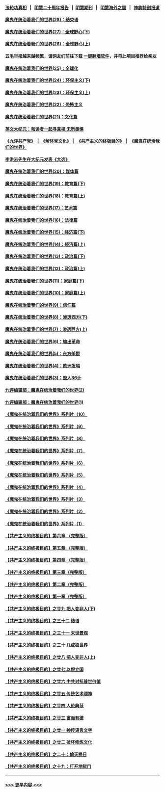 #### [法轮功真相](https://github.com/gfw-breaker/truth/blob/master/README.md?t=0) &nbsp;&nbsp;|&nbsp;&nbsp; [明慧二十周年报告](https://github.com/gfw-breaker/mh-reports/blob/master/README.md?t=0) &nbsp;&nbsp;|&nbsp;&nbsp;[明慧期刊](https://github.com/gfw-breaker/mh-qikan) &nbsp;&nbsp;|&nbsp;&nbsp; [明慧海外之窗](https://github.com/gfw-breaker/mh-news/blob/master/README.md?t=0) &nbsp;&nbsp;|&nbsp;&nbsp; [神韵特别报道](https://github.com/gfw-breaker/mh-news/blob/master/shenyun.md?t=0)
#### [魔鬼在统治着我们的世界(28)：结束语](../pages/nsc422/n10936246.md?t=07101451) 
#### [魔鬼在统治着我们的世界(27)：全球野心(下)](../pages/nsc422/n10928319.md?t=07101451) 
#### [魔鬼在统治着我们的世界(26)：全球野心(上)](../pages/nsc422/n10900318.md?t=07101451) 
#### 五毛举报越来越频繁，请网友们前往下载 [一键翻墙软件](https://github.com/gfw-breaker/ssr-accounts)，并将此项目推荐给亲友
#### [魔鬼在统治着我们的世界(25)：全球化](../pages/nsc422/n10788205.md?t=07101451) 
#### [魔鬼在统治着我们的世界(24)：环保主义(下)](../pages/nsc422/n10695307.md?t=07101451) 
#### [魔鬼在统治着我们的世界(23)：环保主义(上)](../pages/nsc422/n10688613.md?t=07101451) 
#### [魔鬼在统治着我们的世界(22)：恐怖主义](../pages/nsc422/n10614727.md?t=07101451) 
#### [魔鬼在统治着我们的世界(21)：文化篇](../pages/nsc422/n10597706.md?t=07101451) 
#### [英文大纪元：和读者一起寻真相 无所畏惧](../pages/nsc422/n12542027.md?t=07101451) 
#### [《九评共产党》](https://github.com/begood0513/9ping.md/blob/master/README.md) &nbsp;|&nbsp; [《解体党文化》](../../../../jtdwh.md/blob/master/README.md)  &nbsp;|&nbsp; [《共产主义的终极目的》](../../../../gczydzjmd.md/blob/master/README.md) &nbsp;|&nbsp; [《魔鬼在统治我们的世界》](../../../../mgztzwmdsj.md/blob/master/README.md) 
#### [李洪志先生在大纪元发表《大选》](../pages/nsc422/n12534746.md?t=07101451) 
#### [魔鬼在统治着我们的世界(20)：媒体篇](../pages/nsc422/n10586579.md?t=07101451) 
#### [魔鬼在统治着我们的世界(19)：教育篇(下)](../pages/nsc422/n10564808.md?t=07101451) 
#### [魔鬼在统治着我们的世界(18)：教育篇(上)](../pages/nsc422/n10526970.md?t=07101451) 
#### [魔鬼在统治着我们的世界(17)：艺术篇](../pages/nsc422/n10499093.md?t=07101451) 
#### [魔鬼在统治着我们的世界(16)：法律篇](../pages/nsc422/n10485969.md?t=07101451) 
#### [魔鬼在统治着我们的世界(15)：经济篇(下)](../pages/nsc422/n10469975.md?t=07101451) 
#### [魔鬼在统治着我们的世界(14)：经济篇(上)](../pages/nsc422/n10457370.md?t=07101451) 
#### [魔鬼在统治着我们的世界(13)：政治篇(下)](../pages/nsc422/n10448270.md?t=07101451) 
#### [魔鬼在统治着我们的世界(12)：政治篇(上)](../pages/nsc422/n10444576.md?t=07101451) 
#### [魔鬼在统治着我们的世界(11)：家庭篇(下)](../pages/nsc422/n10440961.md?t=07101451) 
#### [魔鬼在统治着我们的世界(10)：家庭篇(上)](../pages/nsc422/n10435448.md?t=07101451) 
#### [魔鬼在统治着我们的世界(9)：信仰篇](../pages/nsc422/n10432159.md?t=07101451) 
#### [魔鬼在统治着我们的世界(8)：渗透西方(下)](../pages/nsc422/n10429603.md?t=07101451) 
#### [魔鬼在统治着我们的世界(7)：渗透西方(上)](../pages/nsc422/n10426013.md?t=07101451) 
#### [魔鬼在统治着我们的世界(6)：输出革命](../pages/nsc422/n10421536.md?t=07101451) 
#### [魔鬼在统治着我们的世界(5)：东方杀戮](../pages/nsc422/n10417707.md?t=07101451) 
#### [魔鬼在统治着我们的世界(4)：欧洲发端](../pages/nsc422/n10414890.md?t=07101451) 
#### [魔鬼在统治着我们的世界(3)：毁人36计](../pages/nsc422/n10411583.md?t=07101451) 
#### [九评编辑部：魔鬼在统治着我们的世界(2)](../pages/nsc422/n10410036.md?t=07101451) 
#### [九评编辑部：魔鬼在统治着我们的世界(1)](../pages/nsc422/n10406825.md?t=07101451) 
#### [《魔鬼在统治着我们的世界》系列片（10）](../pages/nsc422/n12292670.md?t=07101451) 
#### [《魔鬼在统治着我们的世界》系列片（9）](../pages/nsc422/n12290859.md?t=07101451) 
#### [《魔鬼在统治着我们的世界》系列片（8）](../pages/nsc422/n12287445.md?t=07101451) 
#### [《魔鬼在统治着我们的世界》系列片（7）](../pages/nsc422/n12283425.md?t=07101451) 
#### [《魔鬼在统治着我们的世界》系列片（6）](../pages/nsc422/n12282314.md?t=07101451) 
#### [《魔鬼在统治着我们的世界》系列片（5）](../pages/nsc422/n12281419.md?t=07101451) 
#### [《魔鬼在统治着我们的世界》系列片（4）](../pages/nsc422/n12274024.md?t=07101451) 
#### [《魔鬼在统治着我们的世界》系列片（3）](../pages/nsc422/n12271322.md?t=07101451) 
#### [《魔鬼在统治着我们的世界》系列片（2）](../pages/nsc422/n12269049.md?t=07101451) 
#### [《魔鬼在统治着我们的世界》系列片（1）](../pages/nsc422/n12267575.md?t=07101451) 
#### [【共产主义的终极目的】第六章 （完整版）](../pages/nsc422/n11428913.md?t=07101451) 
#### [【共产主义的终极目的】第五章 （完整版）](../pages/nsc422/n11428912.md?t=07101451) 
#### [【共产主义的终极目的】第四章 （完整版）](../pages/nsc422/n11428907.md?t=07101451) 
#### [【共产主义的终极目的】第三章（完整版）](../pages/nsc422/n11428848.md?t=07101451) 
#### [【共产主义的终极目的】第二章（完整版）](../pages/nsc422/n11428831.md?t=07101451) 
#### [【共产主义的终极目的】第一章（完整版）](../pages/nsc422/n11417651.md?t=07101451) 
#### [【共产主义的终极目的】之廿九 把人变非人(下)](../pages/nsc422/n11344140.md?t=07101451) 
#### [【共产主义的终极目的】之三十二 结语](../pages/nsc422/n11360535.md?t=07101451) 
#### [【共产主义的终极目的】之三十一 末世景观](../pages/nsc422/n11351129.md?t=07101451) 
#### [【共产主义的终极目的】之三十 几成狼世界](../pages/nsc422/n11348280.md?t=07101451) 
#### [【共产主义的终极目的】之廿八 把人变非人(上)](../pages/nsc422/n11340492.md?t=07101451) 
#### [【共产主义的终极目的】之廿七 以恨立国](../pages/nsc422/n11336944.md?t=07101451) 
#### [【共产主义的终极目的】之廿六 中共对抗普世价值](../pages/nsc422/n11324785.md?t=07101451) 
#### [【共产主义的终极目的】之廿五 传统艺术颂神](../pages/nsc422/n11296396.md?t=07101451) 
#### [【共产主义的终极目的】之廿四 人伦典范](../pages/nsc422/n11296397.md?t=07101451) 
#### [【共产主义的终极目的】之廿三 富而有德](../pages/nsc422/n11283598.md?t=07101451) 
#### [【共产主义的终极目的】之廿一 神传语言文字](../pages/nsc422/n11263265.md?t=07101451) 
#### [【共产主义的终极目的】之廿二 破坏修炼文化](../pages/nsc422/n11245728.md?t=07101451) 
#### [【共产主义的终极目的】之二十：偷天换日](../pages/nsc422/n11238846.md?t=07101451) 
#### [【共产主义的终极目的】之十九：打开地狱门](../pages/nsc422/n11206376.md?t=07101451) 

----
#### [ >>> 更早内容 <<< ](../indexes/nsc422-earlier.md)
